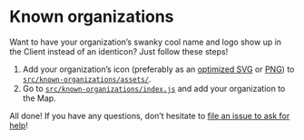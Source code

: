 # Known organizations

Want to have your organization’s swanky cool name and logo show up in the Client instead of an identicon? Just follow these steps!

1. Add your organization’s icon (preferably as an [optimized SVG](https://github.com/svg/svgo) or [PNG](https://pngquant.org/)) to [`src/known-organizations/assets/`](https://github.com/aragon/aragon/tree/master/src/known-organizations/images).
2. Go to [`src/known-organizations/index.js`](https://github.com/aragon/aragon/blob/master/src/known-organizations/index.js) and add your organization to the Map.

All done! If you have any questions, don’t hesitate to [file an issue to ask for help](https://github.com/aragon/aragon/issues/new/choose)!
